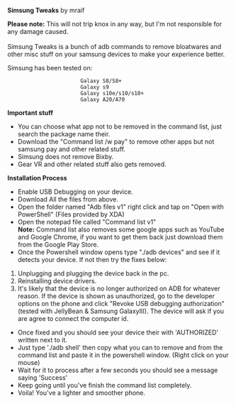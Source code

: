 <b>Simsung Tweaks</b> by mraif

<b>Please note:</b> This will not trip knox in any way, but I'm not responsible for any damage caused. </br>
</br>
Simsung Tweaks is a bunch of adb commands to remove bloatwares and other misc stuff on your samsung devices to make your experience better.

Simsung has been tested on: 

                           Galaxy S8/S8+
                           Galaxy s9
                           Galaxy s10e/s10/s10+
                           Galaxy A20/A70
                           
<b>Important stuff</b>
- You can choose what app not to be removed in the command list, just search the package name their.</br>
- Download the "Command list /w pay" to remove other apps but not samsung pay and other related stuff.</br>
- Simsung does not remove Bixby.</br>
- Gear VR and other related stuff also gets removed.</br>
                         
<b>Installation Process</b>
- Enable USB Debugging on your device.</br>
- Download All the files from above. </br>
- Open the folder named "Adb files v1" right click and tap on "Open with PowerShell" (Files provided by XDA)</br>
- Open the notepad file called "Command list v1" </br>
<b>Note:</b> Command list also removes some google apps such as YouTube and Google Chrome, if you want to get them back just download them from the Google Play Store.
- Once the Powershell window opens type "./adb devices" and see if it detects your device. If not then try the fixes below:
1. Unplugging and plugging the device back in the pc.
2. Reinstalling device drivers.
3. It's likely that the device is no longer authorized on ADB for whatever reason. If the device is shown as unauthorized, go to the developer options on the phone and click "Revoke USB debugging authorization" (tested with JellyBean & Samsung GalaxyIII). The device will ask if you are agree to connect the computer id.
- Once fixed and you should see your device their with 'AUTHORIZED' written next to it.
- Just type './adb shell' then copy what you can to remove and from the command list and paste it in the powershell window. (Right click on your mouse)
- Wait for it to process after a few seconds you should see a message saying 'Success'</br>
- Keep going until you've finish the command list completely.
- Voila! You've a lighter and smoother phone.
</br>
